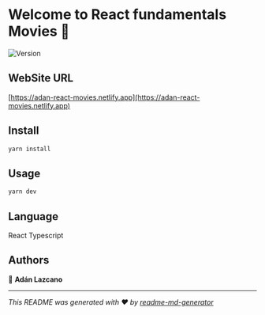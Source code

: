 # Welcome to React fundamentals Movies 👋
![Version](https://img.shields.io/badge/version-0.0.0-blue.svg?cacheSeconds=2592000)

## WebSite URL

[https://adan-react-movies.netlify.app](https://adan-react-movies.netlify.app)

## Install

```sh
yarn install
```

## Usage

```sh
yarn dev
```
## Language

React Typescript

## Authors

👤 **Adán Lazcano**



***
_This README was generated with ❤️ by [readme-md-generator](https://github.com/kefranabg/readme-md-generator)_